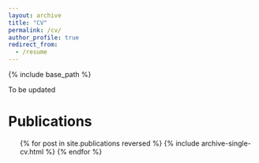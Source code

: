```yaml
---
layout: archive
title: "CV"
permalink: /cv/
author_profile: true
redirect_from:
  - /resume
---
```


{% include base_path %}

To be updated

Publications
======
  <ul>{% for post in site.publications reversed %}
    {% include archive-single-cv.html %}
  {% endfor %}</ul>